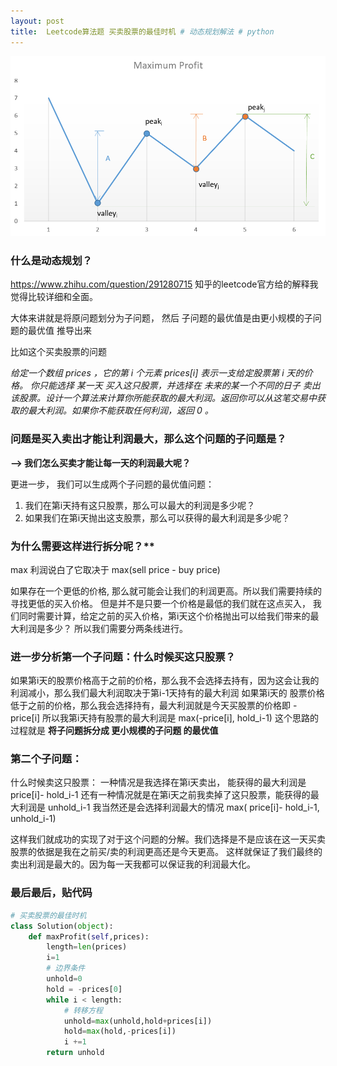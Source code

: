 ```yaml
---
layout: post
title:  Leetcode算法题 买卖股票的最佳时机 # 动态规划解法 # python
---
```

![piture](/images/maxprofit.png)

### 什么是动态规划？

https://www.zhihu.com/question/291280715 知乎的leetcode官方给的解释我觉得比较详细和全面。   

大体来讲就是将原问题划分为子问题， 然后 子问题的最优值是由更小规模的子问题的最优值 推导出来

比如这个买卖股票的问题

*给定一个数组 prices ，它的第 i 个元素 prices[i] 表示一支给定股票第 i 天的价格。 你只能选择 某一天 买入这只股票，并选择在 未来的某一个不同的日子 卖出该股票。设计一个算法来计算你所能获取的最大利润。返回你可以从这笔交易中获取的最大利润。如果你不能获取任何利润，返回 0 。*

### 问题是买入卖出才能让利润最大，那么这个问题的子问题是？

**--> 我们怎么买卖才能让每一天的利润最大呢？** 

更进一步， 我们可以生成两个子问题的最优值问题：
1. 我们在第i天持有这只股票，那么可以最大的利润是多少呢？
2. 如果我们在第i天抛出这支股票，那么可以获得的最大利润是多少呢？

### 为什么需要这样进行拆分呢？**

max 利润说白了它取决于 max(sell price - buy price)

如果存在一个更低的价格, 那么就可能会让我们的利润更高。所以我们需要持续的寻找更低的买入价格。
但是并不是只要一个价格是最低的我们就在这点买入，
我们同时需要计算，给定之前的买入价格，第i天这个价格抛出可以给我们带来的最大利润是多少？
所以我们需要分两条线进行。


### 进一步分析第一个子问题：什么时候买这只股票？ 
如果第i天的股票价格高于之前的价格，那么我不会选择去持有，因为这会让我的利润减小，那么我们最大利润取决于第i-1天持有的最大利润 
如果第i天的 股票价格低于之前的价格，那么我会选择持有，最大利润就是今天买股票的价格即  -price[i]
所以我第i天持有股票的最大利润是 max(-price[i], hold_i-1)
这个思路的过程就是 **将子问题拆分成 更小规模的子问题 的最优值**

### 第二个子问题：
什么时候卖这只股票：
一种情况是我选择在第i天卖出， 能获得的最大利润是 price[i]- hold_i-1
还有一种情况就是在第i天之前我卖掉了这只股票，能获得的最大利润是 unhold_i-1
我当然还是会选择利润最大的情况 max( price[i]- hold_i-1, unhold_i-1)

这样我们就成功的实现了对于这个问题的分解。我们选择是不是应该在这一天买卖股票的依据是我在之前买/卖的利润更高还是今天更高。 
这样就保证了我们最终的卖出利润是最大的。因为每一天我都可以保证我的利润最大化。



### 最后最后，贴代码
``` python 
# 买卖股票的最佳时机
class Solution(object):
    def maxProfit(self,prices):
        length=len(prices)
        i=1
        # 边界条件
        unhold=0
        hold = -prices[0]
        while i < length:
            # 转移方程
            unhold=max(unhold,hold+prices[i])
            hold=max(hold,-prices[i])
            i +=1 
        return unhold
```









